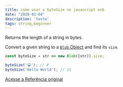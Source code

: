 ```yaml
---
title: como usar o byteSize no javascript es6
date: "2020-01-04"
description: 'teste'
tags: string,beginner
---
```


Returns the length of a string in bytes.

Convert a given string to a [`Blob` Object](https://developer.mozilla.org/en-US/docs/Web/API/Blob) and find its `size`.

```js
const byteSize = str => new Blob([str]).size;
```

```js
byteSize('😀'); // 4
byteSize('Hello World'); // 11
```


[Acesse a Referência original](http://github.com/30-seconds/)
